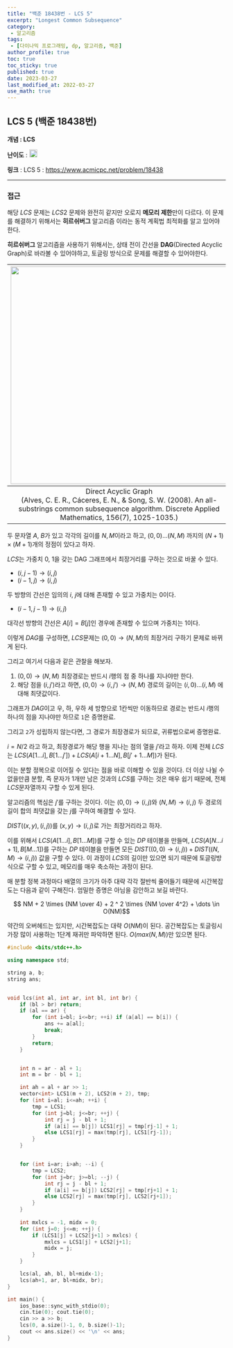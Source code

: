 ```yaml
---
title: "백준 18438번 - LCS 5"
excerpt: "Longest Common Subsequence"
category: 
 - 알고리즘
tags:
 - [다이나믹 프로그래밍, dp, 알고리즘, 백준]
author_profile: true
toc: true
toc_sticky: true
published: true
date: 2023-03-27
last_modified_at: 2022-03-27
use_math: true
---
```


## LCS 5 (백준 18438번) 

**개념 : LCS** 

**난이도** : <img src="https://d2gd6pc034wcta.cloudfront.net/tier/25.svg" style = "width : 18px;"/> 

**링크** : 
LCS 5 : <https://www.acmicpc.net/problem/18438>

---

### 접근

해당 $LCS$ 문제는 $LCS 2$ 문제와 완전히 같지만 오로지 **메모리 제한**만이 다르다. 이 문제를 해결하기 위해서는 **히르쉬버그** 알고리즘 이라는 동적 계획법 최적화를 알고 있어야 한다. 

**히르쉬버그** 알고리즘을 사용하기 위해서는, 상태 전이 간선을 **DAG**(Directed Acyclic Graph)로 바라볼 수 있어야하고, 토글링 방식으로 문제를 해결할 수 있어야한다.

|<img style="width:500px" src="https://ars.els-cdn.com/content/image/1-s2.0-S0166218X07002727-gr2.jpg">|
|:---:|
|Direct Acyclic Graph<br>(Alves, C. E. R., Cáceres, E. N., & Song, S. W. (2008). An all-substrings common subsequence algorithm. Discrete Applied Mathematics, 156(7), 1025-1035.)|

두 문자열 $A$, $B$가 있고 각각의 길이를 $N, M$이라고 하고, $(0, 0) \dots (N, M)$ 까지의 $(N+1) \times (M+1)$개의 정점이 있다고 하자.

$LCS$는 가중치 0, 1을 갖는 DAG 그래프에서 최장거리를 구하는 것으로 바꿀 수 있다. 

- $(i, j-1) \rightarrow (i, j)$
- $(i-1, j) \rightarrow (i, j)$

두 방향의 간선은 임의의 $i$, $j$에 대해 존재할 수 있고 가중치는 0이다.

- $(i-1, j-1) \rightarrow (i, j)$

대각선 방향의 간선은 $A[i] = B[j]$인 경우에 존재할 수 있으며 가중치는 1이다.

이렇게 $DAG$를 구성하면, $LCS$문제는 $(0, 0) \rightarrow (N, M)$의 최장거리 구하기 문제로 바뀌게 된다.

그리고 여기서 다음과 같은 관찰을 해보자. 

1. $(0, 0) \rightarrow (N, M)$ 최장경로는 반드시 $i$행의 점 중 하나를 지나야만 한다.
2. 해당 점을 $(i, j')$라고 하면, $(0, 0) \rightarrow (i, j') \rightarrow (N, M)$ 경로의 길이는 $(i, 0) \dots (i, M)$ 에 대해 최댓값이다.

그래프가 $DAG$이고 우, 하, 우하 세 방향으로 1칸씩만 이동하므로 경로는 반드시 $i$행의 하나의 점을 지나야만 하므로 `1`은 증명완료. 

그리고 `2`가 성립하지 않는다면, 그 경로가 최장경로가 되므로, 귀류법으로써 증명완료.

$i = N / 2$ 라고 하고, 최장경로가 해당 행을 지나는 점의 열을 $j'$라고 하자. 이제 전체 $LCS$는 $LCS(A[1 \dots i], B[1 \dots j']) + LCS(A[i+1 \dots N], B[j'+1 \dots M])$가 된다.

이는 분할 정복으로 이어질 수 있다는 점을 바로 이해할 수 있을 것이다. 더 이상 나뉠 수 없을만큼 분할, 즉 문자가 1개만 남은 것과의 $LCS$를 구하는 것은 매우 쉽기 때문에, 전체 $LCS$문자열까지 구할 수 있게 된다. 

알고리즘의 핵심은 $j'$를 구하는 것이다. 이는 $(0, 0) \rightarrow (i, j)$와 $(N, M) \rightarrow (i, j)$ 두 경로의 길이 합의 최댓값을 갖는 $j$를 구하여 해결할 수 있다.

$DIST((x, y), (i, j))$를 $(x, y) \rightarrow (i, j)$로 가는 최장거리라고 하자.

이를 위해서 $LCS(A[1 \dots i], B[1 \dots M])$를 구할 수 있는 $DP$ 테이블을 만들며, $LCS(A[N \dots i+1], B[M \dots 1])$를 구하는 $DP$ 테이블을 만들면 모든 $DIST((0, 0) \rightarrow (i, j)) + DIST((N, M) \rightarrow (i, j))$ 값을 구할 수 있다. 이 과정이 $LCS$의 길이만 있으면 되기 때문에 토글링방식으로 구할 수 있고, 메모리를 매우 축소하는 과정이 된다.


매 분할 정복 과정마다 배열의 크기가 아주 대략 각각 절반씩 줄어들기 때문에 시간복잡도는 다음과 같이 구해진다. 엄밀한 증명은 아님을 감안하고 보길 바란다.

$$ NM + 2 \times {NM \over 4} + 2 ^ 2 \times {NM \over 4^2} + \dots  \in O(NM)$$

약간의 오버헤드는 있지만, 시간복잡도는 대략 $O(NM)$이 된다. 공간복잡도는 토글링시 가장 많이 사용하는 1단계 재귀만 파악하면 된다. $O(max(N, M))$만 있으면 된다.

```cpp
#include <bits/stdc++.h>

using namespace std;

string a, b;
string ans;


void lcs(int al, int ar, int bl, int br) {
    if (bl > br) return;
    if (al == ar) {
        for (int i=bl; i<=br; ++i) if (a[al] == b[i]) {
            ans += a[al];
            break;
        } 
        return;
    }


    int n = ar - al + 1;
    int m = br - bl + 1;

    int ah = al + ar >> 1;
    vector<int> LCS1(m + 2), LCS2(m + 2), tmp;
    for (int i=al; i<=ah; ++i) {
        tmp = LCS1;
        for (int j=bl; j<=br; ++j) {
            int rj = j - bl + 1;
            if (a[i] == b[j]) LCS1[rj] = tmp[rj-1] + 1;
            else LCS1[rj] = max(tmp[rj], LCS1[rj-1]);
        }
    }


    for (int i=ar; i>ah; --i) {
        tmp = LCS2;
        for (int j=br; j>=bl; --j) {
            int rj = j - bl + 1;
            if (a[i] == b[j]) LCS2[rj] = tmp[rj+1] + 1;
            else LCS2[rj] = max(tmp[rj], LCS2[rj+1]);
        }
    }   
    
    int mxlcs = -1, midx = 0;
    for (int j=0; j<=m; ++j) {
        if (LCS1[j] + LCS2[j+1] > mxlcs) {
            mxlcs = LCS1[j] + LCS2[j+1];
            midx = j;
        }
    }

    lcs(al, ah, bl, bl+midx-1);
    lcs(ah+1, ar, bl+midx, br);
}

int main() {
    ios_base::sync_with_stdio(0);
    cin.tie(0); cout.tie(0);
    cin >> a >> b;
    lcs(0, a.size()-1, 0, b.size()-1);
    cout << ans.size() << '\n' << ans;
}
```